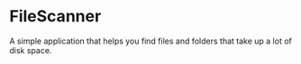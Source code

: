 # FileScanner
A simple application that helps you find files and folders that take up a lot of disk space.
